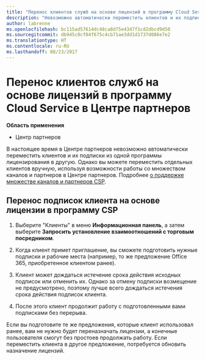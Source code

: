 ```yaml
---
title: "Перенос клиентов служб на основе лицензий в программу Cloud Service в Центре партнеров | Центр партнеров"
description: "Невозможно автоматически переместить клиентов и их подписки в Центр партнеров, но их можно перенести вручную."
author: labrenne
ms.openlocfilehash: bc115ad57614dc48ca8d75e4347f1cd2dbcd9d50
ms.sourcegitcommit: db945c0cf04f675c4cb71ae3dd1d1737d086e7e2
ms.translationtype: HT
ms.contentlocale: ru-RU
ms.lasthandoff: 08/23/2017
---
```

# <a name="moving-license-based-services-customers-to-the-cloud-service-program-on-partner-center"></a>Перенос клиентов служб на основе лицензий в программу Cloud Service в Центре партнеров

**Область применения**

-  Центр партнеров

В настоящее время в Центре партнеров невозможно автоматически переместить клиентов и их подписки из одной программы лицензирования в другую. Однако вы можете переместить отдельных клиентов вручную, используя возможности работы со множеством каналов и партнеров в Центре партнеров. Подробнее [о поддержке множестве каналов и партнеров CSP](https://microsoft.sharepoint.com/sites/infopedia/pages/layouts/KCDoc.aspx?k=G03KC-1-5871). 

## <a name="move-your-customers-license-based-subscriptions-to-the-cloud-service-program-csp"></a>Перенос подписок клиента на основе лицензии в программу CSP

1. Выберите "Клиенты" в меню **Информационная панель**, а затем выберите **Запросить установление взаимоотношений с торговым посредником**.

2. Когда клиент примет приглашение, вы сможете подготовить нужные подписки и рабочие места (например, то же предложение Office 365, приобретенное клиентом ранее). 

3. Клиент может дождаться истечение срока действия исходных подписок или отменить их. Однако за отмену подписки возмещение не предусмотрено, поэтому лучше всего дождаться истечения срока действия подписок клиента.

4. После этого клиент продолжит работу с подготовленными вами подписками без перерыва.

Если вы подготовите те же предложения, которые клиент использовал ранее, вам не нужно будет переназначать лицензии, а конечные пользователя смогут без простоев продолжать работу. Если переместить клиента в другое предложение, потребуется обновить назначение лицензий.

